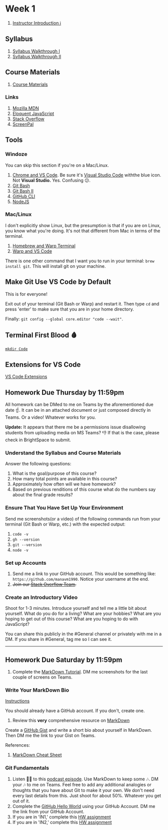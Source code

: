 # Week 1

1. [Instructor Introduction ℹ️](https://screenpal.com/watch/cZVIFYVJ1eq)

## Syllabus

1. [Syllabus Walkthrough I](https://somup.com/cZVooakAJV)
1. [Syllabus Walkthrough II](https://somup.com/cZVIqRkz1t)

## Course Materials

1. [Course Materials](https://somup.com/cZVIYokz1E)

### Links

1. [Mozilla MDN](https://developer.mozilla.org/en-US/docs/Learn/JavaScript)
2. [Eloquent JavaScript](https://eloquentjavascript.net)
3. [Stack Overflow](https://stackoverflowteams.com/c/swic-js)
4. [ScreenPal](https://screenpal.com)

## Tools

### Windoze

You can skip this section if you're on a Mac/Linux.

1. [Chrome and VS Code](https://somup.com/cZVIYokz1E). Be sure it's [Visual Studio Code](https://code.visualstudio.com/download) withthe blue icon. Not **Visual Studio.** Yes. Confusing 😕.
1. [Git Bash](https://somup.com/cZVIYmkzir)
1. [Git Bash II](https://somup.com/cZVIY9kzip)
1. [GitHub CLI](https://somup.com/cZVIr6kziL)
1. [NodeJS](https://somup.com/cZVIrDkzjV)

### Mac/Linux

I don't explicitly show Linux, but the presumption is that if you are on Linux, you know what you're doing. It's not that different from Mac in terms of the terminal.

1. [Homebrew and Warp Terminal](https://somup.com/cZVIrykzj0)
1. [Warp and VS Code](https://somup.com/cZVIrmkzjK)

There is one other command that I want you to run in your terminal: `brew install git`. This will install git on your machine.

## Make Git Use VS Code by Default

This is for everyone!

Exit out of your terminal (Git Bash or Warp) and restart it. Then type `cd` and press 'enter' to make sure that you are in your home directory.

Finally: `git config --global core.editor "code --wait"`.

## Terminal First Blood 🩸

[`mkdir Code`](https://somup.com/cZVI36kzQq)

## Extensions for VS Code

[VS Code Extensions](https://somup.com/cZVI3wkzQE)

## Homework Due Thursday by 11:59pm

All homework can be DMed to me on Teams by the aforementioned due date ☝️. It can be in an attached document or just composed directly in Teams. Or a video! Whatever works for you.

**Update:** It appears that there me be a permissions issue disallowing students from uploading media on MS Teams? 👎 If that is the case, please check in BrightSpace to submit.

### Understand the Syllabus and Course Materials

Answer the following questions:

1. What is the goal/purpose of this course?
1. How many total points are available in this course?
1. Approximately how often will we have homework?
1. Based on previous renditions of this course what do the numbers say about the final grade results?

### Ensure That You Have Set Up Your Environment

Send me screenshots(or a video) of the following commands run from your terminal (Git Bash or Warp, etc.) with the expected output:

1. `code -v`
1. `gh --version`
1. `git --version`
1. `node -v`

### Set up Accounts

1. Send me a link to your GitHub account. This would be something like: `https://github.com/manavm1990`. Notice your username at the end.
1. ~~Join our [Stack Overflow Team](https://stackoverflowteams.com/c/swic-js).~~

### Create an Introductory Video

Shoot for 1-3 minutes. Introduce yourself and tell me a little bit about yourself. What do you do for a living? What are your hobbies? What are you hoping to get out of this course? What are you hoping to do with JavaScript?

You can share this publicly in the #General channel or privately with me in a DM. If you share in #General, tag me so I can see it.

---

## Homework Due Saturday by 11:59pm

1. Complete the [MarkDown Tutorial](https://www.markdowntutorial.com/). DM me screenshots for the last couple of screens on Teams.

### Write Your MarkDown Bio

[Instructions](https://somup.com/cZVI0hkz6q)

You should already have a GitHub account. If you don't, create one.

1. Review this **very** comprehensive resource on [MarkDown](https://docs.github.com/en/get-started/writing-on-github/getting-started-with-writing-and-formatting-on-github/basic-writing-and-formatting-syntax)

Create a [GitHub Gist](https://gist.github.com/) and write a short bio about yourself in MarkDown. Then DM me the link to your Gist on Teams.

References:

1. [MarkDown Cheat Sheet](https://enterprise.github.com/downloads/en/markdown-cheatsheet.pdf)

### Git Fundamentals

1. Listen 👂🏾 to this [podcast episode](https://syntax.fm/show/286/git-fundamentals). Use MarkDown to keep some 🎶. DM your 🎶 to me on Teams. Feel free to add any additional analogies or thoughts that you have about Git to make it your own. We don't need every last details from this. Just shoot for about 50%. Whatever you get out of it.
1. Complete the [GitHub Hello World](https://docs.github.com/en/get-started/quickstart/hello-world) using your GitHub Account. DM me the link from your GitHub Account.
1. If you are in 'IN1,' complete this [HW assignment](https://classroom.github.com/assignment-invitations/5aa183292e8bf9744e88ab76252f71cc)
1. If you are in 'IN2,' complete this [HW assignment](https://classroom.github.com/assignment-invitations/fd2e109b9f083d25af7c9b2a8c9ac991)
